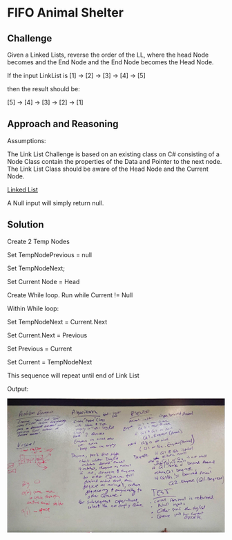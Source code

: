 # FIFO Animal Shelter
## Challenge

Given a Linked Lists, reverse the order of the LL, where the head Node becomes and the End Node and the End Node becomes the Head Node.

If the input LinkList is [1] -> [2] -> [3] -> [4] -> [5] 

then the result should be:

[5] -> [4] -> [3] -> [2] -> [1]

## Approach and Reasoning

Assumptions:

The Link List Challenge is based on an existing class on C# consisting of a Node Class
contain the properties of the Data and Pointer to the next node.
The Link List Class should be aware of the Head Node and the Current Node.

[Linked List](../../Data%20Structures/StacksAndQueue/)

A Null input will simply return null.

## Solution

Create 2 Temp Nodes

Set TempNodePrevious = null

Set TempNodeNext;

Set Current Node = Head

Create While loop. Run while Current != Null

Within While loop:

  Set TempNodeNext = Current.Next
  
  Set Current.Next = Previous
  
  Set Previous = Current
  
  Set Current = TempNodeNext

This sequence will repeat until end of Link List

Output:

![Console](../../assets/fifo_animal_shelter.jpg?raw=true "Output")
